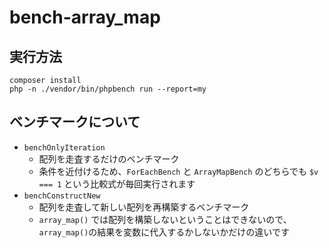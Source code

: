 # bench-array_map

## 実行方法

```
composer install
php -n ./vendor/bin/phpbench run --report=my
```

## ベンチマークについて

* `benchOnlyIteration`
  * 配列を走査するだけのベンチマーク
  * 条件を近付けるため、`ForEachBench` と `ArrayMapBench` のどちらでも `$v === 1` という比較式が毎回実行されます
* `benchConstructNew` 
  * 配列を走査して新しい配列を再構築するベンチマーク
  * `array_map()` では配列を構築しないということはできないので、`array_map()`の結果を変数に代入するかしないかだけの違いです
